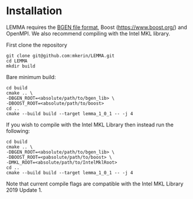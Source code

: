 # Installation
LEMMA requires the [BGEN file format](https://bitbucket.org/gavinband/bgen/src/default/), Boost (https://www.boost.org/) and OpenMPI. We also recommend compiling with the Intel MKL library.

First clone the repository
```
git clone git@github.com:mkerin/LEMMA.git
cd LEMMA
mkdir build
```

Bare minimum build:
```
cd build
cmake .. \
-DBGEN_ROOT=<absolute/path/to/bgen_lib> \
-DBOOST_ROOT=<absolute/path/to/boost>
cd ..
cmake --build build --target lemma_1_0_1 -- -j 4
```

If you wish to compile with the Intel MKL Library then instead run the following:
```
cd build
cmake .. \
-DBGEN_ROOT=<absolute/path/to/bgen_lib> \
-DBOOST_ROOT=<pabsolute/path/to/boost> \
-DMKL_ROOT=<absolute/path/to/IntelMklRoot>
cd ..
cmake --build build --target lemma_1_0_1 -- -j 4
```
Note that current compile flags are compatible with the Intel MKL Library 2019 Update 1.
